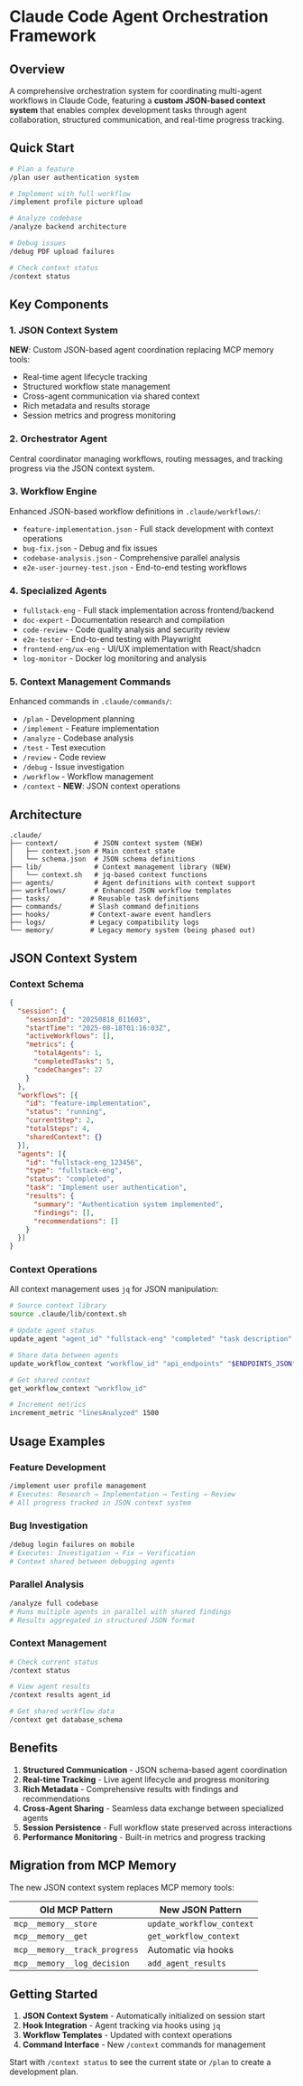 # Claude Code Agent Orchestration Framework

## Overview
A comprehensive orchestration system for coordinating multi-agent workflows in Claude Code, featuring a **custom JSON-based context system** that enables complex development tasks through agent collaboration, structured communication, and real-time progress tracking.

## Quick Start

```bash
# Plan a feature
/plan user authentication system

# Implement with full workflow
/implement profile picture upload

# Analyze codebase
/analyze backend architecture

# Debug issues
/debug PDF upload failures

# Check context status
/context status
```

## Key Components

### 1. JSON Context System
**NEW**: Custom JSON-based agent coordination replacing MCP memory tools:
- Real-time agent lifecycle tracking
- Structured workflow state management
- Cross-agent communication via shared context
- Rich metadata and results storage
- Session metrics and progress monitoring

### 2. Orchestrator Agent
Central coordinator managing workflows, routing messages, and tracking progress via the JSON context system.

### 3. Workflow Engine
Enhanced JSON-based workflow definitions in `.claude/workflows/`:
- `feature-implementation.json` - Full stack development with context operations
- `bug-fix.json` - Debug and fix issues
- `codebase-analysis.json` - Comprehensive parallel analysis
- `e2e-user-journey-test.json` - End-to-end testing workflows

### 4. Specialized Agents
- `fullstack-eng` - Full stack implementation across frontend/backend
- `doc-expert` - Documentation research and compilation
- `code-review` - Code quality analysis and security review
- `e2e-tester` - End-to-end testing with Playwright
- `frontend-eng/ux-eng` - UI/UX implementation with React/shadcn
- `log-monitor` - Docker log monitoring and analysis

### 5. Context Management Commands
Enhanced commands in `.claude/commands/`:
- `/plan` - Development planning
- `/implement` - Feature implementation
- `/analyze` - Codebase analysis
- `/test` - Test execution
- `/review` - Code review
- `/debug` - Issue investigation
- `/workflow` - Workflow management
- `/context` - **NEW**: JSON context operations

## Architecture

```
.claude/
├── context/         # JSON context system (NEW)
│   ├── context.json # Main context state
│   └── schema.json  # JSON schema definitions
├── lib/             # Context management library (NEW)
│   └── context.sh   # jq-based context functions
├── agents/          # Agent definitions with context support
├── workflows/       # Enhanced JSON workflow templates
├── tasks/          # Reusable task definitions
├── commands/       # Slash command definitions
├── hooks/          # Context-aware event handlers
├── logs/           # Legacy compatibility logs
└── memory/         # Legacy memory system (being phased out)
```

## JSON Context System

### Context Schema
```json
{
  "session": {
    "sessionId": "20250818_011603",
    "startTime": "2025-08-18T01:16:03Z",
    "activeWorkflows": [],
    "metrics": {
      "totalAgents": 1,
      "completedTasks": 5,
      "codeChanges": 27
    }
  },
  "workflows": [{
    "id": "feature-implementation",
    "status": "running",
    "currentStep": 2,
    "totalSteps": 4,
    "sharedContext": {}
  }],
  "agents": [{
    "id": "fullstack-eng_123456",
    "type": "fullstack-eng",
    "status": "completed",
    "task": "Implement user authentication",
    "results": {
      "summary": "Authentication system implemented",
      "findings": [],
      "recommendations": []
    }
  }]
}
```

### Context Operations
All context management uses `jq` for JSON manipulation:

```bash
# Source context library
source .claude/lib/context.sh

# Update agent status
update_agent "agent_id" "fullstack-eng" "completed" "task description"

# Share data between agents
update_workflow_context "workflow_id" "api_endpoints" "$ENDPOINTS_JSON"

# Get shared context
get_workflow_context "workflow_id"

# Increment metrics
increment_metric "linesAnalyzed" 1500
```

## Usage Examples

### Feature Development
```bash
/implement user profile management
# Executes: Research → Implementation → Testing → Review
# All progress tracked in JSON context system
```

### Bug Investigation
```bash
/debug login failures on mobile
# Executes: Investigation → Fix → Verification
# Context shared between debugging agents
```

### Parallel Analysis
```bash
/analyze full codebase
# Runs multiple agents in parallel with shared findings
# Results aggregated in structured JSON format
```

### Context Management
```bash
# Check current status
/context status

# View agent results
/context results agent_id

# Get shared workflow data
/context get database_schema
```

## Benefits

1. **Structured Communication** - JSON schema-based agent coordination
2. **Real-time Tracking** - Live agent lifecycle and progress monitoring
3. **Rich Metadata** - Comprehensive results with findings and recommendations
4. **Cross-Agent Sharing** - Seamless data exchange between specialized agents
5. **Session Persistence** - Full workflow state preserved across interactions
6. **Performance Monitoring** - Built-in metrics and progress tracking

## Migration from MCP Memory

The new JSON context system replaces MCP memory tools:

| Old MCP Pattern | New JSON Pattern |
|---|---|
| `mcp__memory__store` | `update_workflow_context` |
| `mcp__memory__get` | `get_workflow_context` |
| `mcp__memory__track_progress` | Automatic via hooks |
| `mcp__memory__log_decision` | `add_agent_results` |

## Getting Started

1. **JSON Context System** - Automatically initialized on session start
2. **Hook Integration** - Agent tracking via hooks using `jq`
3. **Workflow Templates** - Updated with context operations
4. **Command Interface** - New `/context` commands for management

Start with `/context status` to see the current state or `/plan` to create a development plan.